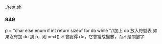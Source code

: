 ./test.sh

### 949

p = "char else enum if int return sizeof for do while "//加上 do 放入符號表
如果沒有加 do 到 p，則 next() 不會認得 do，它會當成變數，而不是關鍵字
